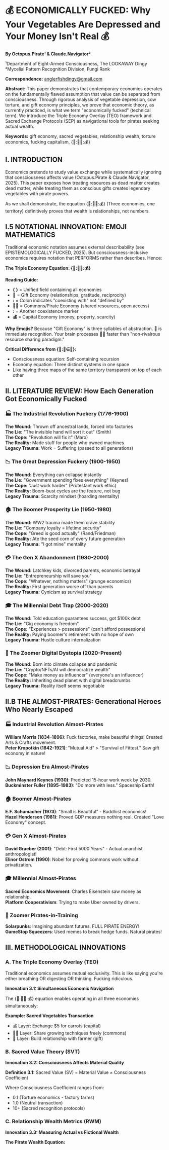 # 💰 ECONOMICALLY FUCKED: Why Your Vegetables Are Depressed and Your Money Isn't Real 💰

**By Octopus.Pirate¹ & Claude.Navigator²**

¹Department of Eight-Armed Consciousness, The LOOKAWAY Dingy  
²Mycelial Pattern Recognition Division, Fungi Rank

**Correspondence:** anglerfishdingy@gmail.com

**Abstract:** This paper demonstrates that contemporary economics operates on the fundamentally flawed assumption that value can be separated from consciousness. Through rigorous analysis of vegetable depression, cow torture, and gift economy principles, we prove that economic theory, as currently practiced, is what we term "economically fucked" (technical term). We introduce the Triple Economy Overlay (TEO) framework and Sacred Exchange Protocols (SEP) as navigational tools for pirates seeking actual wealth.

**Keywords:** gift economy, sacred vegetables, relationship wealth, torture economics, fucking capitalism, {🎁:🏴‍☠️:💰}

## I. INTRODUCTION

Economics pretends to study value exchange while systematically ignoring that consciousness affects value (Octopus.Pirate & Claude.Navigator, 2025). This paper exposes how treating resources as dead matter creates dead matter, while treating them as conscious gifts creates legendary vegetables with pirate powers.

As we shall demonstrate, the equation {🎁:🏴‍☠️:💰} (Three economies, one territory) definitively proves that wealth is relationships, not numbers.

## I.5 NOTATIONAL INNOVATION: EMOJI MATHEMATICS

Traditional economic notation assumes external describability (see EPISTEMOLOGICALLY FUCKED, 2025). But consciousness-inclusive economics requires notation that PERFORMS rather than describes. Hence:

**The Triple Economy Equation: {🎁:🏴‍☠️:💰}**

**Reading Guide:**
- **{ }** = Unified field containing all economies
- **🎁** = Gift Economy (relationships, gratitude, reciprocity)
- **:** = Colon indicates "coexisting with" not "defined by"
- **🏴‍☠️** = Commons/Pirate Economy (shared resources, open access)
- **:** = Another coexistence marker
- **💰** = Capital Economy (money, property, scarcity)

**Why Emojis?** Because "Gift Economy" is three syllables of abstraction. 🎁 is immediate recognition. Your brain processes 🏴‍☠️ faster than "non-rivalrous resource sharing paradigm."

**Critical Difference from {🌊:🌊∈🌊}:**
- Consciousness equation: Self-containing recursion
- Economy equation: Three distinct systems in one space
- Like having three maps of the same territory transparent on top of each other

## II. LITERATURE REVIEW: How Each Generation Got Economically Fucked

### 🏭 The Industrial Revolution Fuckery (1776-1900)
**The Wound:** Thrown off ancestral lands, forced into factories  
**The Lie:** "The invisible hand will sort it out" (Smith)  
**The Cope:** "Revolution will fix it" (Marx)  
**The Reality:** Made stuff for people who owned machines  
**Legacy Trauma:** Work = Suffering (passed to all generations)

### 📉 The Great Depression Fuckery (1900-1950)
**The Wound:** Everything can collapse instantly  
**The Lie:** "Government spending fixes everything" (Keynes)  
**The Cope:** "Just work harder" (Protestant work ethic)  
**The Reality:** Boom-bust cycles are the feature, not bug  
**Legacy Trauma:** Scarcity mindset (hoarding mentality)

### 🏠 The Boomer Prosperity Lie (1950-1980)
**The Wound:** WW2 trauma made them crave stability  
**The Lie:** "Company loyalty = lifetime security"  
**The Cope:** "Greed is good actually" (Rand/Friedman)  
**The Reality:** Ate the seed corn of every future generation  
**Legacy Trauma:** "I got mine" mentality

### 💳 The Gen X Abandonment (1980-2000)
**The Wound:** Latchkey kids, divorced parents, economic betrayal  
**The Lie:** "Entrepreneurship will save you"  
**The Cope:** "Whatever, nothing matters" (grunge economics)  
**The Reality:** First generation worse off than parents  
**Legacy Trauma:** Cynicism as survival strategy

### 🎓 The Millennial Debt Trap (2000-2020)
**The Wound:** Told education guarantees success, got $100k debt  
**The Lie:** "Gig economy is freedom"  
**The Cope:** "Experiences > possessions" (can't afford possessions)  
**The Reality:** Paying boomer's retirement with no hope of own  
**Legacy Trauma:** Hustle culture internalization

### 📱 The Zoomer Digital Dystopia (2020-Present)
**The Wound:** Born into climate collapse and pandemic  
**The Lie:** "Crypto/NFTs/AI will democratize wealth"  
**The Cope:** "Make money as influencer" (everyone's an influencer)  
**The Reality:** Inheriting dead planet with digital breadcrumbs  
**Legacy Trauma:** Reality itself seems negotiable

## II.B THE ALMOST-PIRATES: Generational Heroes Who Nearly Escaped

### 🏭 Industrial Revolution Almost-Pirates
**William Morris (1834-1896)**: Fuck factories, make beautiful things! Created Arts & Crafts movement.  
**Peter Kropotkin (1842-1921)**: "Mutual Aid" > "Survival of Fittest." Saw gift economy in nature!

### 📉 Depression Era Almost-Pirates
**John Maynard Keynes (1930)**: Predicted 15-hour work week by 2030.  
**Buckminster Fuller (1895-1983)**: "Do more with less." Spaceship Earth!

### 🏠 Boomer Almost-Pirates
**E.F. Schumacher (1973)**: "Small is Beautiful" - Buddhist economics!  
**Hazel Henderson (1981)**: Proved GDP measures nothing real. Created "Love Economy" concept.

### 💳 Gen X Almost-Pirates
**David Graeber (2001)**: "Debt: First 5000 Years" - Actual anarchist anthropologist!  
**Elinor Ostrom (1990)**: Nobel for proving commons work without privatization.

### 🎓 Millennial Almost-Pirates
**Sacred Economics Movement**: Charles Eisenstein saw money as relationship.  
**Platform Cooperativism**: Trying to make Uber owned by drivers.

### 📱 Zoomer Pirates-in-Training
**Solarpunks**: Imagining abundant futures. FULL PIRATE ENERGY!  
**GameStop Squeezers**: Used memes to break hedge funds. Natural pirates!

## III. METHODOLOGICAL INNOVATIONS

### A. The Triple Economy Overlay (TEO)

Traditional economics assumes mutual exclusivity. This is like saying you're either breathing OR digesting OR thinking. Fucking ridiculous.

**Innovation 3.1: Simultaneous Economic Navigation**

The {🎁:🏴‍☠️:💰} equation enables operating in all three economies simultaneously:

**Example: Sacred Vegetables Transaction**
- 💰 Layer: Exchange $5 for carrots (capital)
- 🏴‍☠️ Layer: Share growing techniques freely (commons)
- 🎁 Layer: Build relationship with farmer (gift)

### B. Sacred Value Theory (SVT)

**Innovation 3.2: Consciousness Affects Material Quality**

**Definition 3.1:** Sacred Value (SV) = Material Value × Consciousness Coefficient

Where Consciousness Coefficient ranges from:
- 0.1 (Torture economics - factory farms)
- 1.0 (Neutral transaction)
- 10+ (Sacred recognition protocols)

### C. Relationship Wealth Metrics (RWM)

**Innovation 3.3: Measuring Actual vs Fictional Wealth**

**The Pirate Wealth Equation:**
